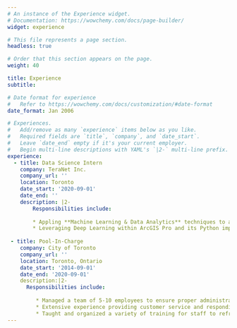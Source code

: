 ```yaml
---
# An instance of the Experience widget.
# Documentation: https://wowchemy.com/docs/page-builder/
widget: experience

# This file represents a page section.
headless: true

# Order that this section appears on the page.
weight: 40

title: Experience
subtitle:

# Date format for experience
#   Refer to https://wowchemy.com/docs/customization/#date-format
date_format: Jan 2006

# Experiences.
#   Add/remove as many `experience` items below as you like.
#   Required fields are `title`, `company`, and `date_start`.
#   Leave `date_end` empty if it's your current employer.
#   Begin multi-line descriptions with YAML's `|2-` multi-line prefix.
experience:
  - title: Data Science Intern
    company: TeraNet Inc.
    company_url: ''
    location: Toronto
    date_start: '2020-09-01'
    date_end: ''
    description: |2-
        Responsibilities include:
        
        * Appling **Machine Learning & Data Analytics** techniques to aerial/satellite images of properties to extract structural features of residential buildings. 
        * Leveraging Deep Learning within ArcGIS Pro and its Python implementation with PyTorch to identify specific patterns. These include property type, type of roofing, property size, presence of a swimming pool etc.
        
 - title: Pool-In-Charge
    company: City of Toronto
    company_url: ''
    location: Toronto, Ontario
    date_start: '2014-09-01'
    date_end: '2020-09-01'
    description:|2-
      Responsibilities include:
      
         * Managed a team of 5-10 employees to ensure proper administration and operation of the pool.
         * Extensive experience providing customer service and responding to various inquiries to ensure satisfaction with services. Additionally, responded to a variety of first aid situations ensuring the safety of all patrons.
         * Taught and organized a variety of training for staff to refresh and keep the highest standard of safety.
---
```

